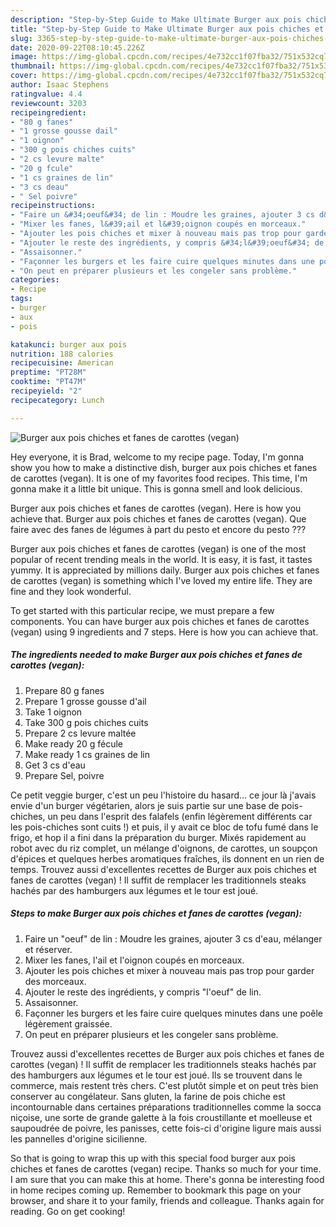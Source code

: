 ```yaml
---
description: "Step-by-Step Guide to Make Ultimate Burger aux pois chiches et fanes de carottes (vegan)"
title: "Step-by-Step Guide to Make Ultimate Burger aux pois chiches et fanes de carottes (vegan)"
slug: 3365-step-by-step-guide-to-make-ultimate-burger-aux-pois-chiches-et-fanes-de-carottes-vegan
date: 2020-09-22T08:10:45.226Z
image: https://img-global.cpcdn.com/recipes/4e732cc1f07fba32/751x532cq70/burger-aux-pois-chiches-et-fanes-de-carottes-vegan-photo-principale-de-la-recette.jpg
thumbnail: https://img-global.cpcdn.com/recipes/4e732cc1f07fba32/751x532cq70/burger-aux-pois-chiches-et-fanes-de-carottes-vegan-photo-principale-de-la-recette.jpg
cover: https://img-global.cpcdn.com/recipes/4e732cc1f07fba32/751x532cq70/burger-aux-pois-chiches-et-fanes-de-carottes-vegan-photo-principale-de-la-recette.jpg
author: Isaac Stephens
ratingvalue: 4.4
reviewcount: 3203
recipeingredient:
- "80 g fanes"
- "1 grosse gousse dail"
- "1 oignon"
- "300 g pois chiches cuits"
- "2 cs levure malte"
- "20 g fcule"
- "1 cs graines de lin"
- "3 cs deau"
- " Sel poivre"
recipeinstructions:
- "Faire un &#34;oeuf&#34; de lin : Moudre les graines, ajouter 3 cs d&#39;eau, mélanger et réserver."
- "Mixer les fanes, l&#39;ail et l&#39;oignon coupés en morceaux."
- "Ajouter les pois chiches et mixer à nouveau mais pas trop pour garder des morceaux."
- "Ajouter le reste des ingrédients, y compris &#34;l&#39;oeuf&#34; de lin."
- "Assaisonner."
- "Façonner les burgers et les faire cuire quelques minutes dans une poêle légèrement graissée."
- "On peut en préparer plusieurs et les congeler sans problème."
categories:
- Recipe
tags:
- burger
- aux
- pois

katakunci: burger aux pois 
nutrition: 188 calories
recipecuisine: American
preptime: "PT28M"
cooktime: "PT47M"
recipeyield: "2"
recipecategory: Lunch

---
```



![Burger aux pois chiches et fanes de carottes (vegan)](https://img-global.cpcdn.com/recipes/4e732cc1f07fba32/751x532cq70/burger-aux-pois-chiches-et-fanes-de-carottes-vegan-photo-principale-de-la-recette.jpg)

Hey everyone, it is Brad, welcome to my recipe page. Today, I'm gonna show you how to make a distinctive dish, burger aux pois chiches et fanes de carottes (vegan). It is one of my favorites food recipes. This time, I'm gonna make it a little bit unique. This is gonna smell and look delicious.

Burger aux pois chiches et fanes de carottes (vegan). Here is how you achieve that. Burger aux pois chiches et fanes de carottes (vegan). Que faire avec des fanes de légumes à part du pesto et encore du pesto ???

Burger aux pois chiches et fanes de carottes (vegan) is one of the most popular of recent trending meals in the world. It is easy, it is fast, it tastes yummy. It is appreciated by millions daily. Burger aux pois chiches et fanes de carottes (vegan) is something which I've loved my entire life. They are fine and they look wonderful.


To get started with this particular recipe, we must prepare a few components. You can have burger aux pois chiches et fanes de carottes (vegan) using 9 ingredients and 7 steps. Here is how you can achieve that.

<!--inarticleads1-->

##### The ingredients needed to make Burger aux pois chiches et fanes de carottes (vegan):

1. Prepare 80 g fanes
1. Prepare 1 grosse gousse d&#39;ail
1. Take 1 oignon
1. Take 300 g pois chiches cuits
1. Prepare 2 cs levure maltée
1. Make ready 20 g fécule
1. Make ready 1 cs graines de lin
1. Get 3 cs d&#39;eau
1. Prepare  Sel, poivre


Ce petit veggie burger, c&#39;est un peu l&#39;histoire du hasard… ce jour là j&#39;avais envie d&#39;un burger végétarien, alors je suis partie sur une base de pois-chiches, un peu dans l&#39;esprit des falafels (enfin légèrement différents car les pois-chiches sont cuits !) et puis, il y avait ce bloc de tofu fumé dans le frigo, et hop il a fini dans la préparation du burger. Mixés rapidement au robot avec du riz complet, un mélange d&#39;oignons, de carottes, un soupçon d&#39;épices et quelques herbes aromatiques fraîches, ils donnent en un rien de temps. Trouvez aussi d&#39;excellentes recettes de Burger aux pois chiches et fanes de carottes (vegan) ! Il suffit de remplacer les traditionnels steaks hachés par des hamburgers aux légumes et le tour est joué. 

<!--inarticleads2-->

##### Steps to make Burger aux pois chiches et fanes de carottes (vegan):

1. Faire un &#34;oeuf&#34; de lin : Moudre les graines, ajouter 3 cs d&#39;eau, mélanger et réserver.
1. Mixer les fanes, l&#39;ail et l&#39;oignon coupés en morceaux.
1. Ajouter les pois chiches et mixer à nouveau mais pas trop pour garder des morceaux.
1. Ajouter le reste des ingrédients, y compris &#34;l&#39;oeuf&#34; de lin.
1. Assaisonner.
1. Façonner les burgers et les faire cuire quelques minutes dans une poêle légèrement graissée.
1. On peut en préparer plusieurs et les congeler sans problème.


Trouvez aussi d&#39;excellentes recettes de Burger aux pois chiches et fanes de carottes (vegan) ! Il suffit de remplacer les traditionnels steaks hachés par des hamburgers aux légumes et le tour est joué. Ils se trouvent dans le commerce, mais restent très chers. C&#39;est plutôt simple et on peut très bien conserver au congélateur. Sans gluten, la farine de pois chiche est incontournable dans certaines préparations traditionnelles comme la socca niçoise, une sorte de grande galette à la fois croustillante et moelleuse et saupoudrée de poivre, les panisses, cette fois-ci d&#39;origine ligure mais aussi les pannelles d&#39;origine sicilienne. 

So that is going to wrap this up with this special food burger aux pois chiches et fanes de carottes (vegan) recipe. Thanks so much for your time. I am sure that you can make this at home. There's gonna be interesting food in home recipes coming up. Remember to bookmark this page on your browser, and share it to your family, friends and colleague. Thanks again for reading. Go on get cooking!
